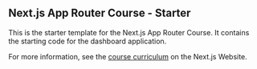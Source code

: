 ## Next.js App Router Course - Starter

This is the starter template for the Next.js App Router Course. It contains the starting code for the dashboard application.

For more information, see the [course curriculum](https://nextjs.org/learn) on the Next.js Website.

[]()
[](https://github.com/bongoyedaniel/nextjs-dashboard)
[]()
